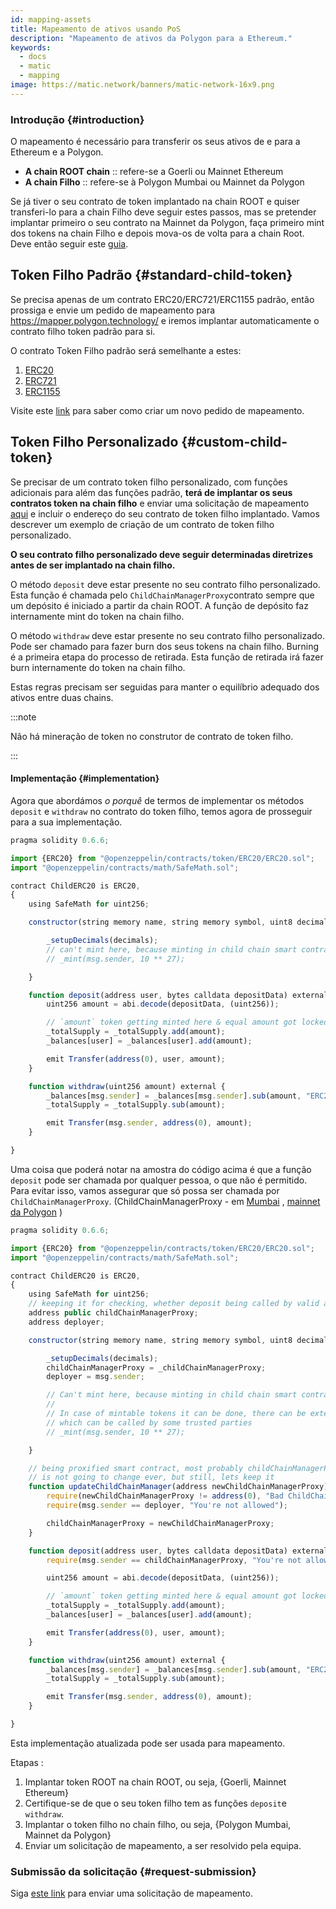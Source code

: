 ```yaml
---
id: mapping-assets
title: Mapeamento de ativos usando PoS
description: "Mapeamento de ativos da Polygon para a Ethereum."
keywords:
  - docs
  - matic
  - mapping
image: https://matic.network/banners/matic-network-16x9.png
---
```


### Introdução {#introduction}

O mapeamento é necessário para transferir os seus ativos de e para a Ethereum e a Polygon.

- **A chain ROOT chain** :: refere-se a Goerli ou Mainnet Ethereum
- **A chain Filho** :: refere-se à Polygon Mumbai ou Mainnet da Polygon

Se já tiver o seu contrato de token implantado na chain ROOT e quiser transferi-lo para a chain Filho deve seguir estes passos, mas se pretender implantar primeiro o seu contrato na Mainnet da Polygon, faça primeiro mint dos tokens na chain Filho e depois mova-os de volta para a chain Root. Deve então seguir este [guia](https://docs.polygon.technology/docs/develop/ethereum-polygon/mintable-assets).

## Token Filho Padrão {#standard-child-token}

Se precisa apenas de um contrato ERC20/ERC721/ERC1155 padrão, então prossiga e envie um pedido de mapeamento para https://mapper.polygon.technology/ e iremos implantar automaticamente o contrato filho token padrão para si.

O contrato Token Filho padrão será semelhante a estes:
1. [ERC20](https://github.com/maticnetwork/pos-portal/blob/master/flat/ChildERC20.sol#L1492-#L1508)
2. [ERC721](https://github.com/maticnetwork/pos-portal/blob/master/flat/ChildERC721.sol#L2157-#L2238)
3. [ERC1155](https://github.com/maticnetwork/pos-portal/blob/master/flat/ChildERC1155.sol#L1784-#L1818)

Visite este [link](/docs/develop/ethereum-polygon/submit-mapping-request) para saber como criar um novo pedido de mapeamento.

## Token Filho Personalizado {#custom-child-token}

Se precisar de um contrato token filho personalizado, com funções adicionais para além das funções padrão, **terá de implantar os seus contratos token na chain filho** e enviar uma solicitação de mapeamento [aqui](https://mapper.polygon.technology/) e incluir o endereço do seu contrato de token filho implantado. Vamos descrever um exemplo de criação de um contrato de token filho personalizado.

**O seu contrato filho personalizado deve seguir determinadas diretrizes antes de ser implantado na chain filho.**

O método `deposit` deve estar presente no seu contrato filho personalizado. Esta função é chamada pelo `ChildChainManagerProxy`contrato sempre que um depósito é iniciado a partir da chain ROOT. A função de depósito faz  internamente mint do token na chain filho.

O método `withdraw` deve estar presente no seu contrato filho personalizado. Pode ser chamado para fazer burn dos seus tokens na chain filho. Burning é a primeira etapa do processo de retirada. Esta função de retirada irá fazer burn internamente do token na chain filho.

Estas regras precisam ser seguidas para manter o equilíbrio adequado dos ativos entre duas chains.

:::note

Não há mineração de token no construtor de contrato de token filho.

:::

#### Implementação {#implementation}

Agora que abordámos _o porquê_ de termos de implementar os métodos `deposit` e `withdraw` no contrato do token filho, temos agora de prosseguir para a sua implementação.

```js title="ChildERC20.sol"
pragma solidity 0.6.6;

import {ERC20} from "@openzeppelin/contracts/token/ERC20/ERC20.sol";
import "@openzeppelin/contracts/math/SafeMath.sol";

contract ChildERC20 is ERC20,
{
    using SafeMath for uint256;

    constructor(string memory name, string memory symbol, uint8 decimals) public ERC20(name, symbol) {

        _setupDecimals(decimals);
        // can't mint here, because minting in child chain smart contract's constructor not allowed
        // _mint(msg.sender, 10 ** 27);

    }

    function deposit(address user, bytes calldata depositData) external {
        uint256 amount = abi.decode(depositData, (uint256));

        // `amount` token getting minted here & equal amount got locked in RootChainManager
        _totalSupply = _totalSupply.add(amount);
        _balances[user] = _balances[user].add(amount);

        emit Transfer(address(0), user, amount);
    }

    function withdraw(uint256 amount) external {
        _balances[msg.sender] = _balances[msg.sender].sub(amount, "ERC20: burn amount exceeds balance");
        _totalSupply = _totalSupply.sub(amount);

        emit Transfer(msg.sender, address(0), amount);
    }

}
```

Uma coisa que poderá notar na amostra do código acima é que a função `deposit` pode ser chamada por qualquer pessoa, o que não é permitido. Para evitar isso, vamos assegurar que só possa ser chamada por `ChildChainManagerProxy`. (ChildChainManagerProxy - em [Mumbai](https://mumbai.polygonscan.com/address/0xb5505a6d998549090530911180f38aC5130101c6/transactions) , [mainnet da Polygon](https://polygonscan.com/address/0xA6FA4fB5f76172d178d61B04b0ecd319C5d1C0aa/) )

```js title="ChildERC20.sol"
pragma solidity 0.6.6;

import {ERC20} from "@openzeppelin/contracts/token/ERC20/ERC20.sol";
import "@openzeppelin/contracts/math/SafeMath.sol";

contract ChildERC20 is ERC20,
{
    using SafeMath for uint256;
    // keeping it for checking, whether deposit being called by valid address or not
    address public childChainManagerProxy;
    address deployer;

    constructor(string memory name, string memory symbol, uint8 decimals, address _childChainManagerProxy) public ERC20(name, symbol) {

        _setupDecimals(decimals);
        childChainManagerProxy = _childChainManagerProxy;
        deployer = msg.sender;

        // Can't mint here, because minting in child chain smart contract's constructor not allowed
        //
        // In case of mintable tokens it can be done, there can be external mintable function too
        // which can be called by some trusted parties
        // _mint(msg.sender, 10 ** 27);

    }

    // being proxified smart contract, most probably childChainManagerProxy contract's address
    // is not going to change ever, but still, lets keep it
    function updateChildChainManager(address newChildChainManagerProxy) external {
        require(newChildChainManagerProxy != address(0), "Bad ChildChainManagerProxy address");
        require(msg.sender == deployer, "You're not allowed");

        childChainManagerProxy = newChildChainManagerProxy;
    }

    function deposit(address user, bytes calldata depositData) external {
        require(msg.sender == childChainManagerProxy, "You're not allowed to deposit");

        uint256 amount = abi.decode(depositData, (uint256));

        // `amount` token getting minted here & equal amount got locked in RootChainManager
        _totalSupply = _totalSupply.add(amount);
        _balances[user] = _balances[user].add(amount);

        emit Transfer(address(0), user, amount);
    }

    function withdraw(uint256 amount) external {
        _balances[msg.sender] = _balances[msg.sender].sub(amount, "ERC20: burn amount exceeds balance");
        _totalSupply = _totalSupply.sub(amount);

        emit Transfer(msg.sender, address(0), amount);
    }

}
```

Esta implementação atualizada pode ser usada para mapeamento.

Etapas :

1. Implantar token ROOT na chain ROOT, ou seja, {Goerli, Mainnet Ethereum}
2. Certifique-se de que o seu token filho tem as funções `deposit`e `withdraw`.
3. Implantar o token filho no chain filho, ou seja, {Polygon Mumbai, Mainnet da Polygon}
4. Enviar um solicitação de mapeamento, a ser resolvido pela equipa.

### Submissão da solicitação {#request-submission}

Siga [este link](/docs/develop/ethereum-polygon/submit-mapping-request) para enviar uma solicitação de mapeamento.
